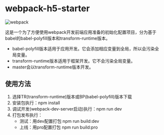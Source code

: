 # webpack-h5-starter

![webpack](https://img.shields.io/npm/v/webpack.svg?label=webpack&style=flat-square&maxAge=3600)

这是一个为了方便使用webpack开发前端应用准备的初始化配置项目，分为基于babel的babel-polyfill版本和transform-runtime版本。

- babel-polyfill版本适用于应用开发。它会添加相应变量到全局，所以会污染全局变量。
- transform-runtime版本适用于框架开发。它不会污染全局变量。
- master会以transform-runtime版本开发。

## 使用方法

1. 选择TR(transform-runtime)版本或BP(babel-polyfill)版本下载
2. 安装包执行：npm install
3. 调试开发(webpack-dev-server启动)执行：npm run dev
4. 打包发布执行：
   - 测试：用dev配置打包 npm run build:dev
   - 上线：用pro配置打包 npm run build:pro
